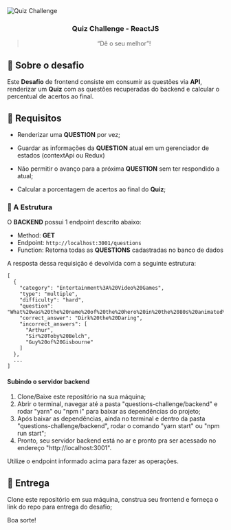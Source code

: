 <img alt="Quiz Challenge" src="https://cna.com.br/Content/uploads/blogposts/quizvocesabetudosobrepresentperfect.jpg" />

<h3 align="center">
  Quiz Challenge - ReactJS
</h3>

<blockquote align="center">“Dê o seu melhor”!</blockquote>

## :rocket: Sobre o desafio

Este **Desafio** de frontend consiste em consumir as questões via **API**, renderizar um **Quiz** com as questões recuperadas do backend e calcular o percentual de acertos ao final. 

## :rocket: Requisitos

- Renderizar uma **QUESTION** por vez;
  
- Guardar as informações da **QUESTION** atual em um gerenciador de estados (contextApi ou Redux)
  
- Não permitir o avanço para a próxima **QUESTION** sem ter respondido a atual;
  
- Calcular a porcentagem de acertos ao final do **Quiz**;


### :floppy_disk: A Estrutura

O **BACKEND** possui 1 endpoint descrito abaixo:

- Method: **GET**
- Endpoint: `http://localhost:3001/questions`
- Function: Retorna todas as **QUESTIONS** cadastradas no banco de dados

A resposta dessa requisição é devolvida com a seguinte estrutura:

```
[
  {
    "category": "Entertainment%3A%20Video%20Games",
    "type": "multiple",
    "difficulty": "hard",
    "question": "What%20was%20the%20name%20of%20the%20hero%20in%20the%2080s%20animated%20video%20game%20%27Dragon%27s%20Lair%27%3F",
    "correct_answer": "Dirk%20the%20Daring",
    "incorrect_answers": [
      "Arthur",
      "Sir%20Toby%20Belch",
      "Guy%20of%20Gisbourne"
    ]
  },
  ...
]
```
 
#### Subindo o servidor backend
  1. Clone/Baixe este repositório na sua máquina;
  2. Abrir o terminal, navegar até a pasta "questions-challenge/backend" e rodar "yarn" ou "npm i" para baixar as dependências do projeto;
  3. Após baixar as dependências, ainda no terminal e dentro da pasta "questions-challenge/backend", rodar o comando "yarn start" ou "npm run start";
  4. Pronto, seu servidor backend está no ar e pronto pra ser acessado no endereço "http://localhost:3001".
  
  
  Utilize o endpoint informado acima para fazer as operações.

## :rocket: Entrega

Clone este repositório em sua máquina, construa seu frontend e forneça o link do repo para entrega do desafio;

Boa sorte!